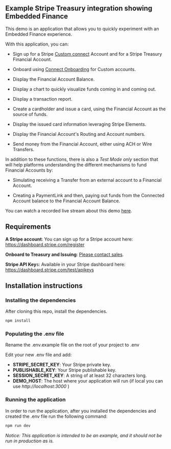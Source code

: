 ## Example Stripe Treasury integration showing Embedded Finance


This demo is an application that allows you to quickly experiment with an
Embedded Finance experience.


With this application, you can:

- Sign up for a Stripe [Custom connect](https://stripe.com/docs/connect/custom-accounts) Account and for a Stripe Treasury Financial Account.

- Onboard using [Connect Onboarding](https://stripe.com/docs/connect/connect-onboarding) for Custom accounts.

- Display the Financial Account Balance.

- Display a chart to quickly visualize funds coming in and coming out.

- Display a transaction report.

- Create a cardholder and issue a card, using the Financial Account as the source of funds.

- Display the issued card information leveraging Stripe Elements.

- Display the Financial Account's Routing and Account numbers.

- Send money from the Financial Account, either using ACH or Wire Transfers.



In addition to these functions, there is also a *Test Mode only* section that will help platforms understanding the different mechanisms to fund Financial Accounts by:


- Simulating receiving a Transfer from an external account to a Financial Account.

- Creating a PaymentLink and then, paying out funds from the Connected Account balance to the Financial Account Balance.

You can watch a recorded live stream about this demo [here](https://www.youtube.com/watch?v=2MiMFJ9c4t8).

## Requirements



**A Stripe account**: You can sign up for a Stripe account here: https://dashboard.stripe.com/register

**Onboard to Treasury and Issuing**: [Please contact sales](https://go.stripe.global/treasury-inquiry).

**Stripe API Key**s: Available in your Stripe dashboard here: https://dashboard.stripe.com/test/apikeys



## Installation instructions



### Installing the dependencies


After cloning this repo, install the dependencies.



```bash
npm install
```



### Populating the .env file

Rename the .env.example file on the root of your project to .env

Edit your new .env file and add:

- **STRIPE_SECRET_KEY**: Your Stripe private key.
- **PUBLISHABLE_KEY**: Your Stripe publishable key.
- **SESSION_SECRET_KEY**: A string of at least 32 characters long.
- **DEMO_HOST**: The host where your application will run (if local you can use *http://localhost:3000* )

### Running the application

In order to run the application, after you installed the dependencies and created the .env file run the following command:

```bash
npm run dev
```

*Notice: This application is intended to be an example, and it should not be run in production as is.*
